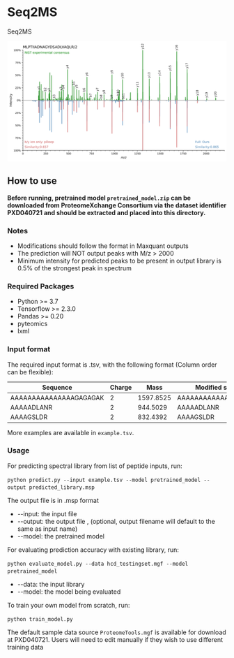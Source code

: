 # Seq2MS
Seq2MS

![](https://github.com/Jerryccm/Seq2MS/blob/master/nist_common_3plot.svg)

## How to use

__Before running, pretrained model `pretrained_model.zip` can be downloaded from ProteomeXchange Consortium via the dataset identifier PXD040721 and should be extracted and placed into this directory.__

### Notes

* Modifications should follow the format in Maxquant outputs 
* The prediction will NOT output peaks with M/z > 2000
* Minimum intensity for predicted peaks to be present in output library is 0.5% of the strongest peak in spectrum

### Required Packages

* Python >= 3.7
* Tensorflow >= 2.3.0
* Pandas >= 0.20
* pyteomics
* lxml

### Input format

The required input format is .tsv, with the following format (Column order can be flexible):

Sequence | Charge | Mass | Modified sequence | Modification | Protein
------- | ------ | ---- | ----------------- | ------------ | -------
AAAAAAAAAAAAAAAGAGAGAK | 2 | 1597.8525 | AAAAAAAAAAAAAAAGAGAGAK 
AAAAADLANR | 2 | 944.5029 | AAAAADLANR |  
AAAAGSLDR | 2 | 832.4392 | AAAAGSLDR | 

More examples are available in `example.tsv`.

### Usage

For predicting spectral library from list of peptide inputs, run:

`python predict.py --input example.tsv --model pretrained_model --output predicted_library.msp`

The output file is in .msp format

* --input: the input file
* --output: the output file , (optional, output filename will default to the same as input name)
* --model: the pretrained model

For evaluating prediction accuracy with existing library, run:

`python evaluate_model.py --data hcd_testingset.mgf --model pretrained_model`

* --data: the input library
* --model: the model being evaluated

To train your own model from scratch, run:

`python train_model.py`

The default sample data source `ProteomeTools.mgf` is available for download at PXD040721.
Users will need to edit manually if they wish to use different training data
